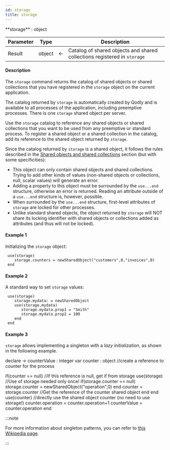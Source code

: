 ```yaml
---
id: storage
title: storage
---
```



<!-- REF #_command_.storage.Syntax -->**storage** : object<!-- END REF -->


<!-- REF #_command_.storage.Params -->
|Parameter|Type||Description|
|---------|--- |:---:|------|
|Result|object|<-|Catalog of shared objects and shared collections registered in `storage`|
<!-- END REF -->



#### Description

The `storage` command <!-- REF #_command_.storage.Summary -->returns the catalog of shared objects or shared collections that you have registered in the `storage` object on the current application<!-- END REF -->.

The catalog returned by `storage` is automatically created by Qodly and is available to all processes of the application, including preemptive processes. There is one `storage` shared object per server.

Use the `storage` catalog to reference any shared objects or shared collections that you want to be used from any preemptive or standard process. To register a shared object or a shared collection in the catalog, add its reference to the shared object returned by `storage`.

Since the catalog returned by `storage` is a shared object, it follows the rules described in the [Shared objects and shared collections](basics/lang-shared.md) section (but with some specificities):

- This object can only contain shared objects and shared collections. Trying to add other kinds of values (non-shared objects or collections, null, scalar values) will generate an error.
- Adding a property to this object must be surrounded by the `use...end` structure, otherwise an error is returned. Reading an attribute outside of a `use...end` structure is, however, possible.
- When surrounded by the `use...end` structure, first-level attributes of `storage` are locked for other processes.
- Unlike standard shared objects, the object returned by `storage` will NOT share its locking identifier with shared objects or collections added as attributes (and thus will not be locked).

#### Example 1

Initializing the `storage` object:

```qs
 use(storage)
    storage.counters = newSharedObject("customers",0,"invoices",0)
 end
```

#### Example 2

A standard way to set `storage` values:

```qs
 use(storage)
    storage.mydata: = newSharedObject
    use(storage.mydata)
       storage.mydata.prop1 = "Smith"
       storage.mydata.prop2 = 100
    end
 end
```

#### Example 3

`storage` allows implementing a singleton with a *lazy initialization*, as shown in the following example.


 declare -> counterValue : integer
 var counter : object //create a reference to counter for the process

 if(counter == null) //if this reference is null, get if from storage
    use(storage) //Use of storage needed only once!
       if(storage.counter == null)
          storage.counter = newSharedObject("operation",0)
       end
       counter = storage.counter //Get the reference of the counter shared object
    end
 end
 use(counter) //directly use the shared object counter (no need to use storage!)
    counter.operation = counter.operation+1
    counterValue = counter.operation
 end

:::note

For more information about singleton patterns, you can refer to [this Wikipedia page](https://en.wikipedia.org/wiki/Singleton_pattern).

:::
